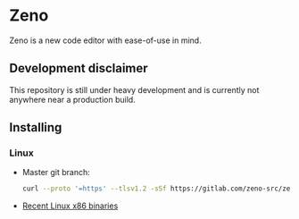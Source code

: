 # Zeno

Zeno is a new code editor with ease-of-use in mind.

## Development disclaimer

This repository is still under heavy development and is currently not anywhere near a production build.

## Installing

### Linux

- Master git branch:

  ```bash
  curl --proto '=https' --tlsv1.2 -sSf https://gitlab.com/zeno-src/zeno/blob/profile-themes-remove/scripts/install_linux.sh | sh
  ```

- [Recent Linux x86 binaries](https://gitlab.com/zeno-src/zeno/pipelines?scope=branches&page=1/)

